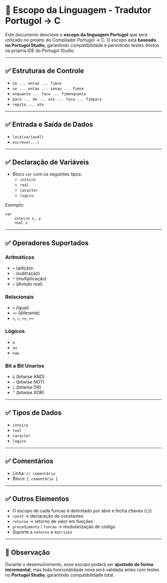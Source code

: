 # 📘 Escopo da Linguagem - Tradutor Portugol → C

Este documento descreve o **escopo da linguagem Portugol** que será utilizado no projeto do Compilador Portugol → C. O escopo está **baseado no Portugol Studio**, garantindo compatibilidade e permitindo testes diretos na própria IDE do Portugol Studio.

---

## ✅ Estruturas de Controle

- `se ... entao ... fimse`
- `se ... entao ... senao ... fimse`
- `enquanto ... faca ... fimenquanto`
- `para ... de ... ate ... faca ... fimpara`
- `repita ... ate`

---

## ✅ Entrada e Saída de Dados

- `leia(variavel)`
- `escreva(...)`

---

## ✅ Declaração de Variáveis

- Bloco `var` com os seguintes tipos:
  - `inteiro`
  - `real`
  - `caracter`
  - `logico`

Exemplo:
```portugol
var
    inteiro x, y
    real z
```

---

## ✅ Operadores Suportados

### Aritméticos
- `+` (adição)
- `-` (subtração)
- `*` (multiplicação)
- `/` (divisão real)

### Relacionais
- `=` (igual)
- `<>` (diferente)
- `<`, `>`, `<=`, `>=`

### Lógicos
- `e`
- `ou`
- `nao`

### Bit a Bit Unarios

- `&` (bitwise AND)
- `~` (bitwise NOT)
- `|` (bitwise OR)
- `^` (bitwise XOR)

---

## ✅ Tipos de Dados

- `inteiro`
- `real`
- `caracter`
- `logico`

---

## ✅ Comentários

- Linha: `// comentário`
- Bloco: `{ comentário }`

---

## ✅ Outros Elementos

- O escopo de cada funcao é delimitado por abre e fecha chaves (`{}`)
- `const` → declaração de constantes
- `retorne` → retorno de valor em funções
- `procedimento` / `funcao` → modularização de código
- Suporte a `vetores` e `matrizes`

---

## 🔎 Observação

Durante o desenvolvimento, esse escopo poderá ser **ajustado de forma incremental**, mas toda funcionalidade nova será validada antes com testes no **Portugol Studio**, garantindo compatibilidade total.

